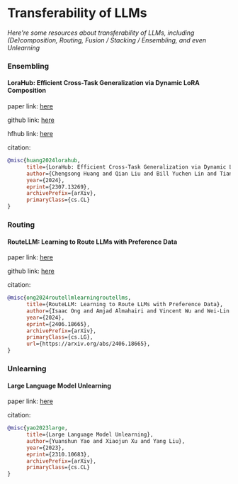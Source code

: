 # Transferability of LLMs
*Here're some resources about transferability of LLMs, including (De)composition, Routing, Fusion / Stacking / Ensembling, and even Unlearning*


### Ensembling


#### LoraHub: Efficient Cross-Task Generalization via Dynamic LoRA Composition

paper link: [here](https://arxiv.org/pdf/2307.13269)

github link: [here](https://github.com/sail-sg/lorahub)

hfhub link: [here](https://huggingface.co/lorahub)

citation:

```bibtex
@misc{huang2024lorahub,
      title={LoraHub: Efficient Cross-Task Generalization via Dynamic LoRA Composition}, 
      author={Chengsong Huang and Qian Liu and Bill Yuchen Lin and Tianyu Pang and Chao Du and Min Lin},
      year={2024},
      eprint={2307.13269},
      archivePrefix={arXiv},
      primaryClass={cs.CL}
}
```


### Routing

#### RouteLLM: Learning to Route LLMs with Preference Data

paper link: [here](https://arxiv.org/pdf/2406.18665v2)

github link: [here](https://github.com/lm-sys/routellm)

citation:

```bibtex
@misc{ong2024routellmlearningroutellms,
      title={RouteLLM: Learning to Route LLMs with Preference Data}, 
      author={Isaac Ong and Amjad Almahairi and Vincent Wu and Wei-Lin Chiang and Tianhao Wu and Joseph E. Gonzalez and M Waleed Kadous and Ion Stoica},
      year={2024},
      eprint={2406.18665},
      archivePrefix={arXiv},
      primaryClass={cs.LG},
      url={https://arxiv.org/abs/2406.18665}, 
}
```


### Unlearning

#### Large Language Model Unlearning

paper link: [here](https://arxiv.org/pdf/2310.10683.pdf)

citation:

```bibtex
@misc{yao2023large,
      title={Large Language Model Unlearning}, 
      author={Yuanshun Yao and Xiaojun Xu and Yang Liu},
      year={2023},
      eprint={2310.10683},
      archivePrefix={arXiv},
      primaryClass={cs.CL}
}
```

